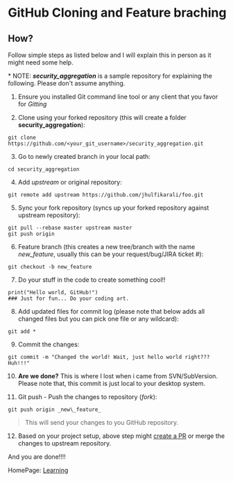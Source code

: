 # GitHub Cloning and Feature braching

## How?

Follow simple steps as listed below and I will explain this in person as it might need some help.

\* NOTE: **_security_aggregation_** is a sample repository for explaining the following. Please don't assume anything. 

1. Ensure you installed Git command line tool or any client that you favor for _Gitting_

2. Clone using your forked repository (this will create a folder **security_aggregation**): 
```
git clone https://github.com/<your_git_username>/security_aggregation.git
```

3. Go to newly created branch in your local path:
```
cd security_aggregation
```

4. Add _upstream_ or original repository:
```
git remote add upstream https://github.com/jhulfikarali/foo.git
```

5. Sync your fork repository (syncs up your forked repository against upstream repository):
``` 
git pull --rebase master upstream master
git push origin
```
6. Feature branch (this creates a new tree/branch with the name _new\_feature_, usually this can be your request/bug/JIRA ticket #):
```
git checkout -b new_feature
```

7. Do your stuff in the code to create something cool!! 
```
print("Hello world, GitHub!")
### Just for fun... Do your coding art.
```

8. Add updated files for commit log (please note that below adds all changed files but you can pick one file or any wildcard):
```
git add *
```

9. Commit the changes:
```
git commit -m "Changed the world! Wait, just hello world right??? Huh!!!"
```

10. **Are we done?** This is where I lost when i came from SVN/SubVersion. Please note that, this commit is just local to your desktop system.

11. Git push - Push the changes to repository (_fork_):
```
git push origin _new\_feature_
```
> This will send your changes to you GitHub repository.

12. Based on your project setup, above step might [create a PR](https://github.com/jhulfikarali/learning/blob/master/Git_PR.md) or merge the changes to upstream repository.

And you are done!!!!

HomePage: [Learning](https://github.com/jhulfikarali/learning)
